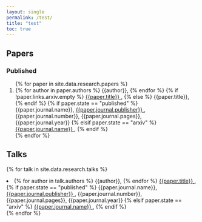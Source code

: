 ```yaml
---
layout: single
permalink: /test/
title: "test"
toc: true
---
```



## Papers

### Published

<ol>
{% for paper in site.data.research.papers %}
  <li>
    {% for author in paper.authors %}
        {{author}},
    {% endfor %}
    {% if !paper.links.arxiv.empty %}
        <a href="{{ paper.links.arxiv }}">
        {{paper.title}}
        </a>,
    {% else %}
        {{paper.title}},
    {% endif %}    
    {% if paper.state == "published" %}
        {{paper.journal.name}},
        <a href="{{ paper.links.journal }}">
        {{paper.journal.publisher}}
        </a>,
        {{paper.journal.number}}, 
        {{paper.journal.pages}}, 
        {{paper.journal.year}}   
    {% elsif paper.state == "arxiv" %}
        <a href="{{ paper.links.arxiv }}">
            {{paper.journal.name}}
        </a>, 
    {% endif %}
  </li>
{% endfor %}
</ol>

## Talks

{% for talk in site.data.research.talks %}
  <li>
    {% for author in talk.authors %}
        {{author}},
    {% endfor %}
    <a href="{{ paper.links.arxiv }}">
    {{paper.title}}
    </a>,
    {% if paper.state == "published" %}
        {{paper.journal.name}},
        <a href="{{ paper.links.journal }}">
        {{paper.journal.publisher}}
        </a>,
        {{paper.journal.number}}, 
        {{paper.journal.pages}}, 
        {{paper.journal.year}}   
    {% elsif paper.state == "arxiv" %}
        <a href="{{ paper.links.arxiv }}">
            {{paper.journal.name}}
        </a>, 
    {% endif %}
  </li>
{% endfor %}